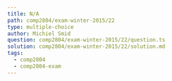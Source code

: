 ```yaml
---
title: N/A
path: comp2804/exam-winter-2015/22
type: multiple-choice
author: Michiel Smid
question: comp2804/exam-winter-2015/22/question.ts
solution: comp2804/exam-winter-2015/22/solution.md
tags:
  - comp2804
  - comp2804-exam
---
```

